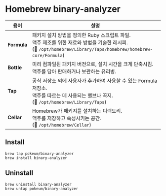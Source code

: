 # Homebrew binary-analyzer

| 용어 | 설명 |
| -- | -- |
| **Formula** | 패키지 설치 방법을 정의한 Ruby 스크립트 파일.<br/>맥주 제조를 위한 재료와 방법을 기술한 레시피.<br/>(📂 `/opt/homebrew/Library/Taps/homebrew/homebrew-core/Formula`) |
| **Bottle** | 미리 컴파일된 패키지 버전으로, 설치 시간을 크게 단축시킴.<br/>맥주를 담아 판매하거나 보관하는 유리병. |
| **Tap** | 공식 저장소 외에 사용자가 추가하여 사용할 수 있는 Formula 저장소.<br/>맥주를 따르는 데 사용되는 밸브나 꼭지.<br/>(📂 `/opt/homebrew/Library/Taps`) |
| **Cellar** | Homebrew가 패키지를 설치하는 디렉토리.<br/>맥주를 저장하고 숙성시키는 공간.<br/>(📂 `/opt/homebrew/Cellar`) |

## Install

```shell
brew tap pokeum/binary-analyzer
brew install binary-analyzer
```

## Uninstall

```shell
brew uninstall binary-analyzer
brew untap pokeum/binary-analyzer
```

